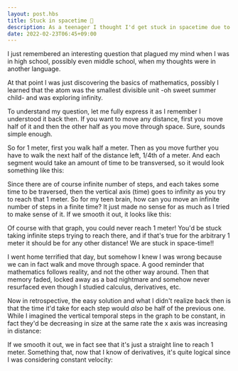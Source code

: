```yaml
---
layout: post.hbs
title: Stuck in spacetime 🚀
description: As a teenager I thought I'd get stuck in spacetime due to a flaw in calculating infinity. Here I explore my thought process and how I fixed it
date: 2022-02-23T06:45+09:00
---
```


<style>
vector-graph {
  margin: 0 auto;
  display: block;
  width: 400px;
}
</style>

I just remembered an interesting question that plagued my mind when I was in high school, possibly even middle school, when my thoughts were in another language.

At that point I was just discovering the basics of mathematics, possibly I learned that the atom was the smallest divisible unit -oh sweet summer child- and was exploring infinity.

To understand my question, let me fully express it as I remember I understood it back then. If you want to move any distance, first you move half of it and then the other half as you move through space. Sure, sounds simple enough.

So for 1 meter, first you walk half a meter. Then as you move further you have to walk the next half of the distance left, 1/4th of a meter. And each segment would take an amount of time to be transversed, so it would look something like this:

<vector-graph width="300" height="300" x="0,1" y="0,1" grid="0.1" axis="m,t">
  <point x="0.3" y="0.5"></point>
  <vector from="0.3,0.5" to="0.7,0.5" label="v"></vector>
  <line color="#90f" from="0,0" to="0.5,0"></line>
  <line color="#a0e" from="0.5,0.1" to="0.75,0.1"></line>
  <line color="#b0d" from="0.75,0.2" to="0.875,0.2"></line>
  <line color="#c0c" from="0.875,0.3" to="0.937,0.3"></line>
  <line color="#d0b" from="0.937,0.4" to="0.968,0.4"></line>
  <line color="#e0a" from="0.968,0.5" to="0.984,0.5"></line>
  <line color="#f09" from="0.984,0.6" to="0.992,0.6"></line>
  <line color="#f08" from="0.992,0.7" to="0.996,0.7"></line>
  <line color="#f07" from="0.996,0.8" to="1,0.8"></line>
</vector-graph>

Since there are of course infinite number of steps, and each takes some time to be traversed, then the vertical axis (time) goes to infinity as you try to reach that 1 meter. So for my teen brain, how can you move an infinite number of steps in a finite time? It just made no sense for as much as I tried to make sense of it. If we smooth it out, it looks like this:

<vector-graph width="300" height="300" x="0,1" y="0,1" grid="0.1" units axis="m,t">
  <point x="0.3" y="0.5"></point>
  <vector from="0.3,0.5" to="0.7,0.5" label="v"></vector>
  <line color="#90f" from="0,0" to="0.5,0.1"></line>
  <line color="#a0e" from="0.5,0.1" to="0.75,0.2"></line>
  <line color="#b0d" from="0.75,0.2" to="0.875,0.3"></line>
  <line color="#c0c" from="0.875,0.3" to="0.937,0.4"></line>
  <line color="#d0b" from="0.937,0.4" to="0.968,0.5"></line>
  <line color="#e0a" from="0.968,0.5" to="0.984,0.6"></line>
  <line color="#f09" from="0.984,0.6" to="0.992,0.7"></line>
  <line color="#f08" from="0.992,0.7" to="0.996,0.8"></line>
  <line color="#f07" from="0.996,0.8" to="1,0.9"></line>
</vector-graph>

Of course with that graph, you could never reach 1 meter! You'd be stuck taking infinite steps trying to reach there, and if that's true for the arbitrary 1 meter it should be for any other distance! We are stuck in space-time!!

I went home terrified that day, but somehow I knew I was wrong because we can in fact walk and move through space. A good reminder that mathematics follows reality, and not the other way around. Then that memory faded, locked away as a bad nightmare and somehow never resurfaced even though I studied calculus, derivatives, etc.

Now in retrospective, the easy solution and what I didn't realize back then is that the time it'd take for each step would _also_ be half of the previous one. While I imagined the vertical temporal steps in the graph to be constant, in fact they'd be decreasing in size at the same rate the x axis was increasing in distance:

<vector-graph width="300" height="300" x="0,1" y="0,1" grid="0.1" axis="m,t">
  <point x="0.2" y="0.8"></point>
  <vector from="0.2,0.8" to="0.6,0.8" label="v"></vector>
  <line color="#90f" from="0,0" to="0.5,0"></line>
  <line color="#a0e" from="0.5,0.5" to="0.75,0.5"></line>
  <line color="#b0d" from="0.75,0.75" to="0.875,0.75"></line>
  <line color="#c0c" from="0.875,0.875" to="0.937,0.875"></line>
  <line color="#d0b" from="0.937,0.937" to="0.968,0.937"></line>
  <line color="#e0a" from="0.968,0.968" to="0.984,0.968"></line>
  <line color="#f09" from="0.984,0.984" to="0.992,0.984"></line>
  <line color="#f08" from="0.992,0.992" to="0.996,0.992"></line>
  <line color="#f07" from="0.996,0.996" to="1,0.996"></line>
</vector-graph>

If we smooth it out, we in fact see that it's just a straight line to reach 1 meter. Something that, now that I know of derivatives, it's quite logical since I was considering constant velocity:

<vector-graph width="300" height="300" x="0,1" y="0,1" grid="0.1" axis="m,t">
  <point x="0.2" y="0.8"></point>
  <vector from="0.2,0.8" to="0.6,0.8" label="v"></vector>
  <line color="#70f" from="0,0" to="0.5,0.5"></line>
  <line color="#80e" from="0.5,0.5" to="0.75,0.75"></line>
  <line color="#90d" from="0.75,0.75" to="0.875,0.875"></line>
  <line color="#a0c" from="0.875,0.875" to="0.937,0.937"></line>
  <line color="#b0b" from="0.937,0.937" to="0.968,0.968"></line>
  <line color="#c0a" from="0.968,0.968" to="0.984,0.984"></line>
  <line color="#d09" from="0.984,0.984" to="0.992,0.992"></line>
  <line color="#e08" from="0.992,0.992" to="0.996,0.996"></line>
  <line color="#f07" from="0.996,0.996" to="1,1"></line>
</vector-graph>

<script src="/blog/stuck-in-spacetime/vector-graph.js"></script>
